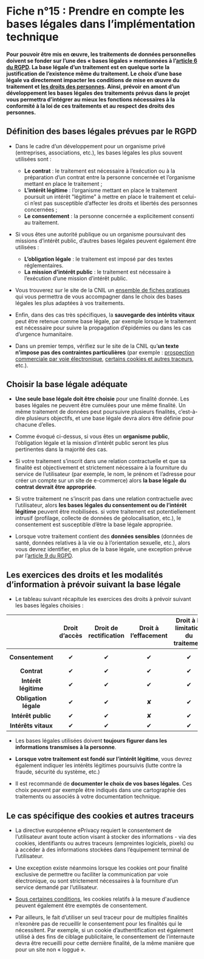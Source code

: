 # Fiche n°15 : Prendre en compte les bases légales dans l’implémentation technique

#### Pour pouvoir être mis en œuvre, les traitements de données personnelles doivent se fonder sur l’une des « bases légales » mentionnées à l’[article 6 du RGPD](https://www.cnil.fr/fr/reglement-europeen-protection-donnees/chapitre2#Article6). La base légale d’un traitement est en quelque sorte la justification de l’existence même du traitement. Le choix d’une base légale va directement impacter les conditions de mise en œuvre du traitement et [les droits des personnes](#Fiche_n°13_:_Préparer_l’exercice_des_droits_des_personnes). Ainsi, prévoir en amont d’un développement les bases légales des traitements prévus dans le projet vous permettra d’intégrer au mieux les fonctions nécessaires à la conformité à la loi de ces traitements et au respect des droits des personnes.

## Définition des bases légales prévues par le RGPD

* Dans le cadre d’un développement pour un organisme privé (entreprises, associations, etc.), les bases légales les plus souvent utilisées sont :
    * **Le contrat** : le traitement est nécessaire à l’exécution ou à la préparation d’un contrat entre la personne concernée et l’organisme mettant en place le traitement ;
    * **L’intérêt légitime** : l’organisme mettant en place le traitement poursuit un intérêt "légitime" à mettre en place le traitement et celui-ci n’est pas susceptible d’affecter les droits et libertés des personnes concernées ;
    * **Le consentement** : la personne concernée a explicitement consenti au traitement.

* Si vous êtes une autorité publique ou un organisme poursuivant des missions d’intérêt public, d’autres bases légales peuvent également être utilisées :
    * **L’obligation légale** : le traitement est imposé par des textes réglementaires.
    * **La mission d’intérêt public** : le traitement est nécessaire à l’exécution d’une mission d’intérêt public.

* Vous trouverez sur le site de la CNIL un [ensemble de fiches pratiques](https://www.cnil.fr/fr/les-bases-legales) qui vous permettra de vous accompagner dans le choix des bases légales les plus adaptées à vos traitements.

* Enfin, dans des cas très spécifiques, la **sauvegarde des intérêts vitaux** peut être retenue comme base légale, par exemple lorsque le traitement est nécessaire pour suivre la propagation d’épidémies ou dans les cas d’urgence humanitaire.

* Dans un premier temps, vérifiez sur le site de la CNIL qu’**un texte n’impose pas des contraintes particulières** (par exemple : [prospection commerciale par voie électronique](https://www.cnil.fr/fr/la-prospection-commerciale-par-courrier-electronique), [certains cookies et autres traceurs](https://www.cnil.fr/fr/site-web-cookies-et-autres-traceurs), etc.).

## Choisir la base légale adéquate

* **Une seule base légale doit être choisie** pour une finalité donnée. Les bases légales ne peuvent être cumulées pour une même finalité. Un même traitement de données peut poursuivre plusieurs finalités, c’est-à-dire plusieurs objectifs, et une base légale devra alors être définie pour chacune d’elles.

* Comme évoqué ci-dessus, si vous êtes un **organisme public**, l’obligation légale et la mission d’intérêt public seront les plus pertinentes dans la majorité des cas.

* Si votre traitement s’inscrit dans une relation contractuelle et que sa finalité est objectivement et strictement nécessaire à la fourniture du service de l’utilisateur (par exemple, le nom, le prénom et l’adresse pour créer un compte sur un site de e-commerce) alors **la base légale du contrat devrait être appropriée**.

* Si votre traitement ne s’inscrit pas dans une relation contractuelle avec l’utilisateur, alors **les bases légales du consentement ou de l’intérêt légitime** peuvent être mobilisées. si votre traitement est potentiellement intrusif (profilage, collecte de données de géolocalisation, etc.), le consentement est susceptible d’être la base légale appropriée.

* Lorsque votre traitement contient des **données sensibles** (données de santé, données relatives à la vie ou à l’orientation sexuelle, etc.), alors vous devrez identifier, en plus de la base légale, une exception prévue par l’[article 9 du RGPD](https://www.cnil.fr/fr/reglement-europeen-protection-donnees/chapitre2#Article9).

## Les exercices des droits et les modalités d’information à prévoir suivant la base légale

* Le tableau suivant récapitule les exercices des droits à prévoir suivant les bases légales choisies :

|                       | Droit d’accès | Droit de rectification | Droit à l’effacement | Droit à la limitation du traitement | Droit à la portabilité | Droit d’opposition          |
|:---------------------:|:-------------:|:----------------------:|:--------------------:|:-----------------------------------:|:----------------------:|:---------------------------:|
| **Consentement**      | ✔             | ✔                      | ✔                    | ✔                                   | ✔                      | **retrait du consentement** |
| **Contrat**           | ✔             | ✔                      | ✔                    | ✔                                   | ✔                      | ✘                           |
| **Intérêt légitime**  | ✔             | ✔                      | ✔                    | ✔                                   | ✘                      | ✔                           |
| **Obligation légale** | ✔             | ✔                      | ✘                    | ✔                                   | ✘                      | ✘                           |
| **Intérêt public**    | ✔             | ✔                      | ✘                    | ✔                                   | ✘                      | ✔                           |
| **Intérêts vitaux**   | ✔             | ✔                      | ✔                    | ✔                                   | ✘                      | ✘                           |

* Les bases légales utilisées doivent **toujours figurer dans les informations transmises à la personne**.

* **Lorsque votre traitement est fondé sur l’intérêt légitime**, vous devrez également indiquer les intérêts légitimes poursuivis (lutte contre la fraude, sécurité du système, etc.)

* Il est recommandé de **documenter le choix de vos bases légales**. Ces choix peuvent par exemple être indiqués dans une cartographie des traitements ou associés à votre documentation technique.


## Le cas spécifique des cookies et autres traceurs

* La directive européenne ePrivacy requiert le consentement de l’utilisateur avant toute action visant à stocker des informations - via des cookies, identifiants ou autres traceurs (empreintes logiciels, pixels) ou à accéder à des informations stockées dans l’équipement terminal de l’utilisateur.

* Une exception existe néanmoins lorsque les cookies ont pour finalité exclusive de permettre ou faciliter la communication par voie électronique, ou sont strictement nécessaires à la fourniture d’un service demandé par l’utilisateur.

* [Sous certaines conditions](#Fiche_n°16_:_Mesurer_la_fréquentation_de_vos_sites_web_et_de_vos_applications), les cookies relatifs à la mesure d'audience peuvent également être exemptés de consentement. 

* Par ailleurs, le fait d’utiliser un seul traceur pour de multiples finalités n’exonère pas de recueillir le consentement pour les finalités qui le nécessitent. Par exemple, si un cookie d’authentification est également utilisé à des fins de ciblage publicitaire, le consentement de l’internaute devra être recueilli pour cette dernière finalité, de la même manière que pour un site non « loggué ».

